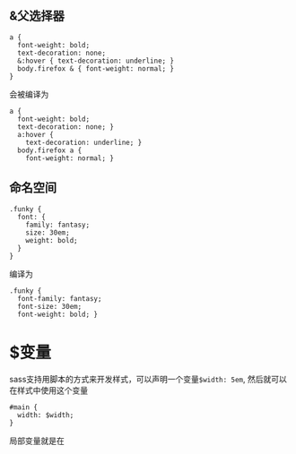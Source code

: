 ## &父选择器
```
a {
  font-weight: bold;
  text-decoration: none;
  &:hover { text-decoration: underline; }
  body.firefox & { font-weight: normal; }
}
```
会被编译为
```
a {
  font-weight: bold;
  text-decoration: none; }
  a:hover {
    text-decoration: underline; }
  body.firefox a {
    font-weight: normal; }
```

## 命名空间
```
.funky {
  font: {
    family: fantasy;
    size: 30em;
    weight: bold;
  }
}
```
编译为
```
.funky {
  font-family: fantasy;
  font-size: 30em;
  font-weight: bold; }
```

# $变量
sass支持用脚本的方式来开发样式，可以声明一个变量`$width: 5em`,
然后就可以在样式中使用这个变量
```
#main {
  width: $width;
}
```
局部变量就是在